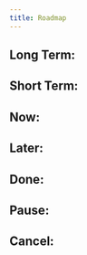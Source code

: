```yaml
---
title: Roadmap
---
```


## Long Term:
## Short Term:
## Now:
## Later:
## Done:
## Pause:
###
## Cancel:
